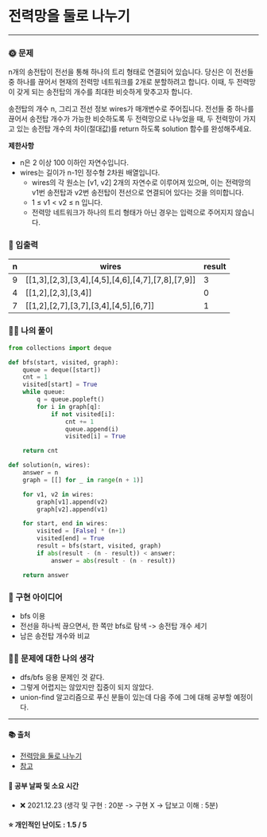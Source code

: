 # 전력망을 둘로 나누기

-------
### 🌞 문제
n개의 송전탑이 전선을 통해 하나의 트리 형태로 연결되어 있습니다. 당신은 이 전선들 중 하나를 끊어서 현재의 전력망 네트워크를 2개로 분할하려고 합니다. 이때, 두 전력망이 갖게 되는 송전탑의 개수를 최대한 비슷하게 맞추고자 합니다.

송전탑의 개수 n, 그리고 전선 정보 wires가 매개변수로 주어집니다. 전선들 중 하나를 끊어서 송전탑 개수가 가능한 비슷하도록 두 전력망으로 나누었을 때, 두 전력망이 가지고 있는 송전탑 개수의 차이(절대값)를 return 하도록 solution 함수를 완성해주세요.

<b>제한사항</b>  
- n은 2 이상 100 이하인 자연수입니다.
- wires는 길이가 n-1인 정수형 2차원 배열입니다.
  - wires의 각 원소는 [v1, v2] 2개의 자연수로 이루어져 있으며, 이는 전력망의 v1번 송전탑과 v2번 송전탑이 전선으로 연결되어 있다는 것을 의미합니다.
  - 1 ≤ v1 < v2 ≤ n 입니다.
  - 전력망 네트워크가 하나의 트리 형태가 아닌 경우는 입력으로 주어지지 않습니다.

### 📝 입출력
|n|wires|result|
|---|---|---|
|9|[[1,3],[2,3],[3,4],[4,5],[4,6],[4,7],[7,8],[7,9]]|3|
|4|[[1,2],[2,3],[3,4]]|0|
|7|[[1,2],[2,7],[3,7],[3,4],[4,5],[6,7]]|1|

### 👩‍💻 나의 풀이
```python
from collections import deque

def bfs(start, visited, graph):
    queue = deque([start])
    cnt = 1
    visited[start] = True
    while queue:
        q = queue.popleft()
        for i in graph[q]:
            if not visited[i]:
                cnt += 1
                queue.append(i)
                visited[i] = True

    return cnt

def solution(n, wires):
    answer = n
    graph = [[] for _ in range(n + 1)]

    for v1, v2 in wires:
        graph[v1].append(v2)
        graph[v2].append(v1)

    for start, end in wires:
        visited = [False] * (n+1)
        visited[end] = True
        result = bfs(start, visited, graph)
        if abs(result - (n - result)) < answer:
            answer = abs(result - (n - result))

    return answer
```

### 🔑 구현 아이디어
- bfs 이용
- 전선을 하나씩 끊으면서, 한 쪽만 bfs로 탐색 -> 송전탑 개수 세기
- 남은 송전탑 개수와 비교
  
### 🙋‍♀ 문제에 대한 나의 생각
- dfs/bfs 응용 문제인 것 같다. 
- 그렇게 어렵지는 않았지만 집중이 되지 않았다.
- union-find 알고리즘으로 푸신 분들이 있는데 다음 주에 그에 대해 공부할 예정이다.

-------------
#### 📚 출처
- [전력망을 둘로 나누기](https://programmers.co.kr/learn/courses/30/lessons/86971)
- [참고](https://cseella.tistory.com/155)
#### 📅 공부 날짜 및 소요 시간
- ❌ 2021.12.23 (생각 및 구현 : 20분 -> 구현 X -> 답보고 이해 : 5분)  
#### ⭐ 개인적인 난이도 : 1.5 / 5